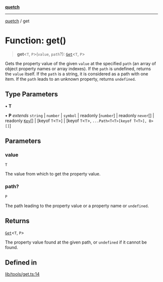 [**quetch**](../README.md)

***

[quetch](../README.md) / get

# Function: get()

> **get**\<`T`, `P`\>(`value`, `path`?): [`Get`](../type-aliases/Get.md)\<`T`, `P`\>

Gets the property value of the given `value` at the specified `path` (an array of object property names or array indexes).
If the `path` is undefined, returns the `value` itself.
If the `path` is a string, it is considered as a path with one item.
If the `path` leads to an unknown property, returns `undefined`.

## Type Parameters

• **T**

• **P** *extends* `string` \| `number` \| `symbol` \| readonly [`number`] \| readonly `never`[] \| readonly [`Key`](../type-aliases/Key.md)[] \| [keyof `T`\<`T`\>] \| [keyof `T`\<`T`\>, `...Path<T<T>[keyof T<T>], 8>[]`]

## Parameters

### value

`T`

The value from which to get the property value.

### path?

`P`

The path leading to the property value or a property name or `undefined`.

## Returns

[`Get`](../type-aliases/Get.md)\<`T`, `P`\>

The property value found at the given path, or `undefined` if it cannot be found.

## Defined in

[lib/tools/get.ts:14](https://github.com/nevoland/quetch/blob/d3c3874b3b683738adb5be9e083a7d95e2758c83/lib/tools/get.ts#L14)
